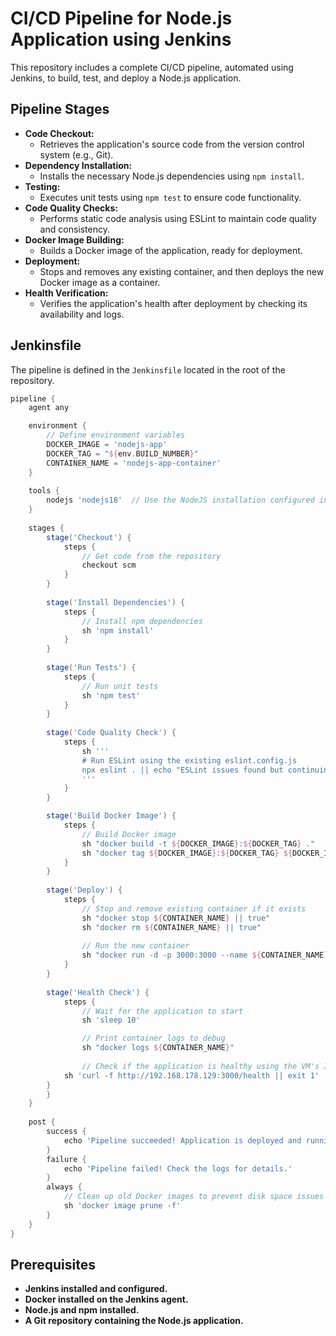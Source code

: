 # CI/CD Pipeline for Node.js Application using Jenkins

This repository includes a complete CI/CD pipeline, automated using Jenkins, to build, test, and deploy a Node.js application.

## Pipeline Stages

* **Code Checkout:**
    * Retrieves the application's source code from the version control system (e.g., Git).
* **Dependency Installation:**
    * Installs the necessary Node.js dependencies using `npm install`.
* **Testing:**
    * Executes unit tests using `npm test` to ensure code functionality.
* **Code Quality Checks:**
    * Performs static code analysis using ESLint to maintain code quality and consistency.
* **Docker Image Building:**
    * Builds a Docker image of the application, ready for deployment.
* **Deployment:**
    * Stops and removes any existing container, and then deploys the new Docker image as a container.
* **Health Verification:**
    * Verifies the application's health after deployment by checking its availability and logs.

## Jenkinsfile

The pipeline is defined in the `Jenkinsfile` located in the root of the repository.

```groovy
pipeline {
    agent any

    environment {
        // Define environment variables
        DOCKER_IMAGE = 'nodejs-app'
        DOCKER_TAG = "${env.BUILD_NUMBER}"
        CONTAINER_NAME = 'nodejs-app-container'
    }
    
    tools {
        nodejs 'nodejs18'  // Use the NodeJS installation configured in Jenkins
    }
    
    stages {
        stage('Checkout') {
            steps {
                // Get code from the repository
                checkout scm
            }
        }
        
        stage('Install Dependencies') {
            steps {
                // Install npm dependencies
                sh 'npm install'
            }
        }
        
        stage('Run Tests') {
            steps {
                // Run unit tests
                sh 'npm test'
            }
        }
        
        stage('Code Quality Check') {
            steps {
                sh '''
                # Run ESLint using the existing eslint.config.js
                npx eslint . || echo "ESLint issues found but continuing pipeline"
                '''
            }    
        }

        stage('Build Docker Image') {
            steps {
                // Build Docker image
                sh "docker build -t ${DOCKER_IMAGE}:${DOCKER_TAG} ."
                sh "docker tag ${DOCKER_IMAGE}:${DOCKER_TAG} ${DOCKER_IMAGE}:latest"
            }
        }
        
        stage('Deploy') {
            steps {
                // Stop and remove existing container if it exists
                sh "docker stop ${CONTAINER_NAME} || true"
                sh "docker rm ${CONTAINER_NAME} || true"
                
                // Run the new container
                sh "docker run -d -p 3000:3000 --name ${CONTAINER_NAME} ${DOCKER_IMAGE}:${DOCKER_TAG}"
            }
        }        
        
        stage('Health Check') {
            steps {
                // Wait for the application to start
                sh 'sleep 10'

                // Print container logs to debug
                sh "docker logs ${CONTAINER_NAME}"
                
                // Check if the application is healthy using the VM's IP
        	sh 'curl -f http://192.168.178.129:3000/health || exit 1'            
		}
        }
    }
    
    post {
        success {
            echo 'Pipeline succeeded! Application is deployed and running.'
        }
        failure {
            echo 'Pipeline failed! Check the logs for details.'
        }
        always {
            // Clean up old Docker images to prevent disk space issues
            sh 'docker image prune -f'
        }
    }
}
```

## Prerequisites
* **Jenkins installed and configured.**
* **Docker installed on the Jenkins agent.**
* **Node.js and npm installed.**
* **A Git repository containing the Node.js application.**
